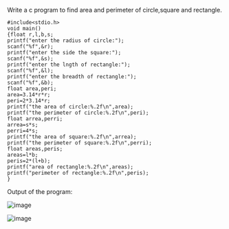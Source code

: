 Write a c program to find area and perimeter of circle,square and rectangle.


    #include<stdio.h>
    void main()
    {float r,l,b,s;
    printf("enter the radius of circle:");
    scanf("%f",&r);
    printf("enter the side the square:");
    scanf("%f",&s);
    printf("enter the lngth of rectangle:");
    scanf("%f",&l);
    printf("enter the breadth of rectangle:");
    scanf("%f",&b);
    float area,peri;
    area=3.14*r*r;
    peri=2*3.14*r;
    printf("the area of circle:%.2f\n",area);
    printf("the perimeter of circle:%.2f\n",peri);
    float arrea,perri;
    arrea=s*s;
    perri=4*s;
    printf("the area of square:%.2f\n",arrea);
    printf("the perimeter of square:%.2f\n",perri);
    float areas,peris;
    areas=l*b;
    peris=2*(l+b);
    printf("area of rectangle:%.2f\n",areas);
    printf("perimeter of rectangle:%.2f\n",peris);
    }



Output of the program:


![image](https://github.com/AklavyaSangra/Homework/assets/146859465/5ba1cce8-54fd-4661-95a5-4575cc45c4ea)



![image](https://github.com/AklavyaSangra/Homework/assets/146859465/ef973c2c-f02f-4b08-aba0-2c84974d2f3a)

